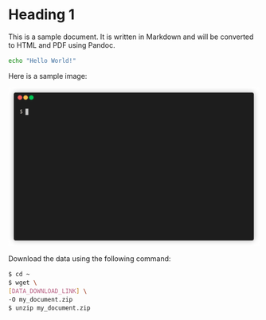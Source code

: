 # Heading 1

This is a sample document. It is written in Markdown and will be converted to HTML and PDF using Pandoc.

```bash
echo "Hello World!"
```

Here is a sample image:

![This is a sample image](includes/animation.gif)

Download the data using the following command:

```bash
$ cd ~
$ wget \
[DATA_DOWNLOAD_LINK] \
-O my_document.zip
$ unzip my_document.zip
```

